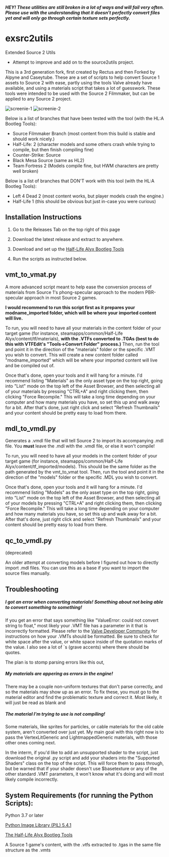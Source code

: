 ***HEY! These utilities are still broken in a lot of ways and will fail very often. Please use with the understanding that it doesn't perfectly convert files yet and will only go through certain texture sets perfectly.***

# exsrc2utils
Extended Source 2 Utils
- Attempt to improve and add on to the source2utils project.

This is a 3rd generation fork, first created by Rectus and then Forked by Alpyne and Caseytube. These are a set of scripts to help convert Source 1 assets to Source 2 with ease, partly using the tools Valve already have available, and using a materials script that takes a lot of guesswork. These tools were intended to be used with the Source 2 Filmmaker, but can be applied to any Source 2 project.

![screenie-1](https://i.imgur.com/XvADzGe.jpg)
![screenie-2](https://i.imgur.com/yYJu0fI.jpg)

Below is a list of branches that have been tested with the tool (with the HL:A Bootleg Tools):
- Source Filmmaker Branch (most content from this build is stable and should work nicely.)
- Half-Life: 2 (character models and some others crash while trying to compile, but then finish compiling fine)
- Counter-Strike: Source
- Black Mesa Source (same as HL2)
- Team Fortress 2 (Models compile fine, but HWM characters are pretty well broken)

Below is a list of branches that DON'T work with this tool (with the HL:A Bootleg Tools):
- Left 4 Dead 2 (most content works, but player models crash the engine.)
- Half-Life 1 (this should be obvious but just in-case you were curious)

## Installation Instructions
1. Go to the Releases Tab on the top right of this page

2. Download the latest release and extract to anywhere.

3. Download and set up the [Half-Life Alyx Bootleg Tools](https://github.com/thenayr/Half-Life-Alyx-SDK)

4. Run the scripts as instructed below.

## vmt_to_vmat.py

A more advanced script meant to help ease the conversion process of materials from Source 1's phong-specular approach to the modern PBR-specular approach in most Source 2 games.

**I would recommend to run this script first as it prepares your modname_imported folder, which will be where your imported content will live.**

To run, you will need to have all your materials in the content folder of your target game (for instance, steamapps/common/Half-Life Alyx/content/tf/materials), **with the .VTFs converted to .TGAs (best to do this with VTFEdit's "Tools->Convert Folder" process.)** Then, run the tool and point it in the direction of the "materials" folder or the specific .VMT you wish to convert. This will create a new content folder called "modname_imported" which will be where your imported content will live and be compiled out of.

Once that's done, open your tools and it will hang for a minute. I'd recommend listing "Materials" as the only asset type on the top right, going into "List" mode on the top left of the Asset Browser, and then selecting all of your materials by pressing "CTRL+A" and right clicking them, then clicking "Force Recompile." This will take a long time depending on your computer and how many materials you have, so set this up and walk away for a bit. After that's done, just right click and select "Refresh Thumbnails" and your content should be pretty easy to load from there.

## mdl_to_vmdl.py

Generates a .vmdl file that will tell Source 2 to import its accompanying .mdl file. You **must** leave the .mdl with the .vmdl file, or else it won't compile!

To run, you will need to have all your models in the content folder of your target game (for instance, steamapps/common/Half-Life Alyx/content/tf_imported/models). This should be the same folder as the path generated by the vmt_to_vmat tool. Then, run the tool and point it in the direction of the "models" folder or the specific .MDL you wish to convert.

Once that's done, open your tools and it will hang for a minute. I'd recommend listing "Models" as the only asset type on the top right, going into "List" mode on the top left of the Asset Browser, and then selecting all of your models by pressing "CTRL+A" and right clicking them, then clicking "Force Recompile." This will take a long time depending on your computer and how many materials you have, so set this up and walk away for a bit. After that's done, just right click and select "Refresh Thumbnails" and your content should be pretty easy to load from there.

## qc_to_vmdl.py

(deprecated)

An older attempt at converting models before I figured out how to directly import .mdl files.
You can use this as a base if you want to import the source files manually.

## Troubleshooting
##### *I got an error when converting materials! Something about not being able to convert something to something!*

If you get an error that says something like "ValueError: could not convert string to float," most likely your .VMT file has a parameter in it that is incorrectly formatted. Please refer to the [Valve Developer Community](https://developer.valvesoftware.com/wiki/Category:List_of_Shader_Parameters) for instructions on how your .VMTs should be formatted. Be sure to check for white space after the value, or white space inside of the quotation marks of the value. I also see a lot of `s (grave accents) where there should be quotes.

The plan is to stomp parsing errors like this out,

##### *My materials are appering as errors in the engine!*

There may be a couple non-uniform textures that don't parse correctly, and so the materials may show up as an error. To fix these, you must go to the material editor and find the problematic texture and correct it. Most likely, it will just be read as blank and 

##### *The material I'm trying to use is not compiling!*

Some materials, like sprites for particles, or cable materials for the old cable system, aren't converted over just yet. My main goal with this right now is to pass the VertexLitGeneric and LightmappedGeneric materials, with those other ones coming next.

In the interm, if you'd like to add an unsupported shader to the script, just download the original .py script and add your shaders into the "Supported Shaders" class on the top of the script. This will force them to pass through, but be warned that if your shader doesn't use $basetexture or any of the other standard .VMT parameters, it won't know what it's doing and will most likely compile incorrectly.

## System Requirements (for running the Python Scripts):
Python 3.7 or later

[Python Image Library (PIL)  5.4.1](https://pillow.readthedocs.io/en/5.1.x/installation.html)

[The Half-Life Alyx Bootleg Tools](https://github.com/thenayr/Half-Life-Alyx-SDK)

A Source 1 game's content, with the .vtfs extracted to .tgas in the same file structure as the .vmts

